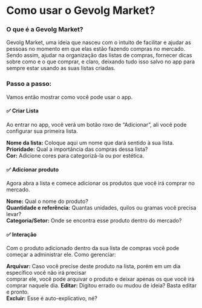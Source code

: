 # Como usar o Gevolg Market?

### O que é a Gevolg Market?
Gevolg Market, uma ideia que nasceu com o intuito de facilitar e ajudar as pessoas no momento em que elas estão fazendo compras no mercado. Sendo assim, ajudar na organização das listas de compras, fornecer dicas sobre como e o que comprar, e claro, deixando tudo isso salvo no app para sempre estar usando as suas listas criadas.

### Passo a passo:
Vamos então mostrar como você pode usar o app.

#### ✅ Criar Lista
Ao entrar no app, você verá um botão roxo de “Adicionar”, ali você pode configurar sua primeira lista.

**Nome da lista:** Coloque aqui um nome que dará sentido à sua lista.<br/>
**Prioridade:** Qual a importância das compras dessa lista?<br/>
**Cor:** Adicione cores para categorizá-la ou por estética.<br/>

#### ✅ Adicionar produto
Agora abra a lista e comece adicionar os produtos que você irá comprar no mercado.

**Nome:** Qual o nome do produto?<br/>
**Quantidade e referência:** Quantas unidades, quilos ou gramas você precisa levar?<br/>
**Categoria/Setor:** Onde se encontra esse produto dentro do mercado?<br/>


#### ✅ Interação
Com o produto adicionado dentro da sua lista de compras você pode começar a administrar ele. Como gerenciar:<br/>

**Arquivar:** Caso você precise deste produto na lista, porém em um dia específico você não irá precisar<br/> comprar ele, você pode arquivar o produto e deixar apenas os que você irá comprar naquele dia.
**Editar:** Digitou errado ou mudou de ideia? Basta editar e pronto.<br/>
**Excluir:** Esse é auto-explicativo, né?<br/>

